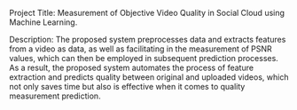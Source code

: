 Project Title: Measurement of Objective Video Quality in Social Cloud using Machine 
Learning.

Description: 
The proposed system preprocesses data and extracts features from a video as 
data, as well as facilitating in the measurement of PSNR values, which can then 
be employed in subsequent prediction processes. 
As a result, the proposed system automates the process of feature extraction and 
predicts quality between original and uploaded videos, which not only saves 
time but also is effective when it comes to quality measurement prediction. 
